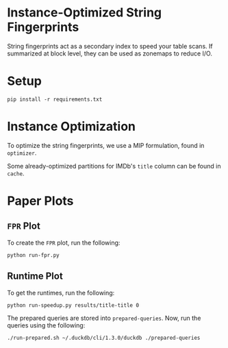 # Instance-Optimized String Fingerprints

String fingerprints act as a secondary index to speed your table scans. If summarized at block level, they can be used as zonemaps to reduce I/O.

# Setup

```
pip install -r requirements.txt
```

# Instance Optimization

To optimize the string fingerprints, we use a MIP formulation, found in `optimizer`.

Some already-optimized partitions for IMDb's `title` column can be found in `cache`.

# Paper Plots

## `FPR` Plot

To create the `FPR` plot, run the following:

```
python run-fpr.py
```

## Runtime Plot

To get the runtimes, run the following:

```
python run-speedup.py results/title-title 0
```

The prepared queries are stored into `prepared-queries`. Now, run the queries using the following:

```
./run-prepared.sh ~/.duckdb/cli/1.3.0/duckdb ./prepared-queries
```
